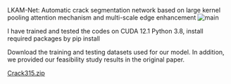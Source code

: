 LKAM-Net: Automatic crack segmentation network based on large kernel pooling attention mechanism and multi-scale edge enhancement
![main](https://github.com/user-attachments/assets/e35e572b-2e9d-4a51-b891-9794bc70bd70)

I have trained and tested the codes on
CUDA 12.1
Python 3.8, install required packages by pip install 


Download the training and testing datasets used for our model. In addition, we provided our feasibility study results in the original paper.

[Crack315.zip](https://github.com/user-attachments/files/18361392/Crack315.zip)



